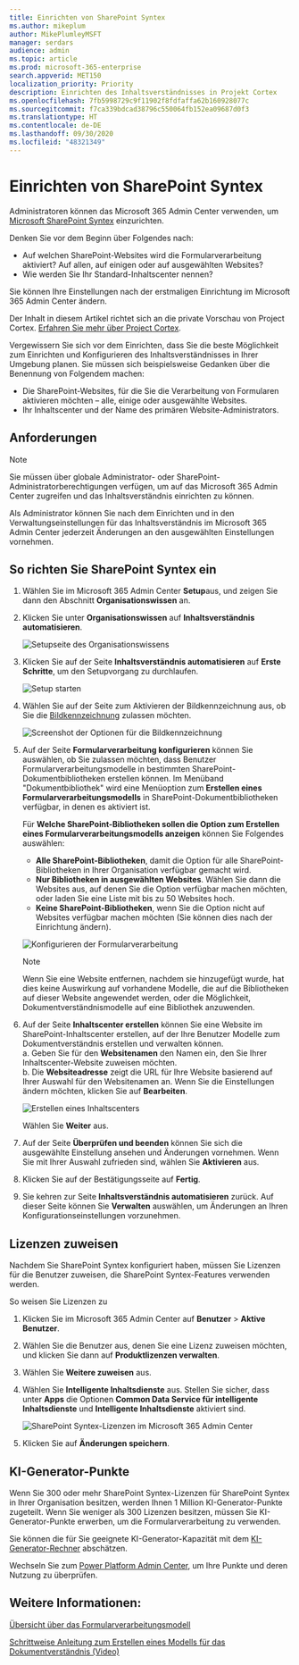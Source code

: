 ```yaml
---
title: Einrichten von SharePoint Syntex
ms.author: mikeplum
author: MikePlumleyMSFT
manager: serdars
audience: admin
ms.topic: article
ms.prod: microsoft-365-enterprise
search.appverid: MET150
localization_priority: Priority
description: Einrichten des Inhaltsverständnisses in Projekt Cortex
ms.openlocfilehash: 7fb5998729c9f11902f8fdfaffa62b160928077c
ms.sourcegitcommit: f7ca339bdcad38796c550064fb152ea09687d0f3
ms.translationtype: HT
ms.contentlocale: de-DE
ms.lasthandoff: 09/30/2020
ms.locfileid: "48321349"
---
```

# <a name="set-up-sharepoint-syntex"></a>Einrichten von SharePoint Syntex

Administratoren können das Microsoft 365 Admin Center verwenden, um [Microsoft SharePoint Syntex](document-understanding-overview.md) einzurichten. 

Denken Sie vor dem Beginn über Folgendes nach:

- Auf welchen SharePoint-Websites wird die Formularverarbeitung aktiviert? Auf allen, auf einigen oder auf ausgewählten Websites?
- Wie werden Sie Ihr Standard-Inhaltscenter nennen?

Sie können Ihre Einstellungen nach der erstmaligen Einrichtung im Microsoft 365 Admin Center ändern.

Der Inhalt in diesem Artikel richtet sich an die private Vorschau von Project Cortex. [Erfahren Sie mehr über Project Cortex](https://aka.ms/projectcortex).

Vergewissern Sie sich vor dem Einrichten, dass Sie die beste Möglichkeit zum Einrichten und Konfigurieren des Inhaltsverständnisses in Ihrer Umgebung planen. Sie müssen sich beispielsweise Gedanken über die Benennung von Folgendem machen:

- Die SharePoint-Websites, für die Sie die Verarbeitung von Formularen aktivieren möchten – alle, einige oder ausgewählte Websites.
- Ihr Inhaltscenter und der Name des primären Website-Administrators.

## <a name="requirements"></a>Anforderungen 

> [!NOTE]
> Sie müssen über globale Administrator- oder SharePoint-Administratorberechtigungen verfügen, um auf das Microsoft 365 Admin Center zugreifen und das Inhaltsverständnis einrichten zu können.

Als Administrator können Sie nach dem Einrichten und in den Verwaltungseinstellungen für das Inhaltsverständnis im Microsoft 365 Admin Center jederzeit Änderungen an den ausgewählten Einstellungen vornehmen.

## <a name="to-set-up-sharepoint-syntex"></a>So richten Sie SharePoint Syntex ein

1. Wählen Sie im Microsoft 365 Admin Center **Setup**aus, und zeigen Sie dann den Abschnitt **Organisationswissen** an.

2. Klicken Sie unter **Organisationswissen** auf **Inhaltsverständnis automatisieren**.<br/>

    ![Setupseite des Organisationswissens](../media/content-understanding/admin-org-knowledge-options.png)</br>

3. Klicken Sie auf der Seite **Inhaltsverständnis automatisieren** auf **Erste Schritte**, um den Setupvorgang zu durchlaufen.<br/>

    ![Setup starten](../media/content-understanding/admin-content-understanding-get-started.png)</br>

4. Wählen Sie auf der Seite zum Aktivieren der Bildkennzeichnung aus, ob Sie die [Bildkennzeichnung](image-tagging.md) zulassen möchten.

    ![Screenshot der Optionen für die Bildkennzeichnung](../media/content-understanding/admin-content-understanding-setup-image-tagging.png)</br>

5. Auf der Seite **Formularverarbeitung konfigurieren** können Sie auswählen, ob Sie zulassen möchten, dass Benutzer Formularverarbeitungsmodelle in bestimmten SharePoint-Dokumentbibliotheken erstellen können. Im Menüband "Dokumentbibliothek" wird eine Menüoption zum **Erstellen eines Formularverarbeitungsmodells** in SharePoint-Dokumentbibliotheken verfügbar, in denen es aktiviert ist.
 
     Für **Welche SharePoint-Bibliotheken sollen die Option zum Erstellen eines Formularverarbeitungsmodells anzeigen** können Sie Folgendes auswählen:</br>
      - **Alle SharePoint-Bibliotheken**, damit die Option für alle SharePoint-Bibliotheken in Ihrer Organisation verfügbar gemacht wird.</br>
      - **Nur Bibliotheken in ausgewählten Websites**. Wählen Sie dann die Websites aus, auf denen Sie die Option verfügbar machen möchten, oder laden Sie eine Liste mit bis zu 50 Websites hoch.</br>
      - **Keine SharePoint-Bibliotheken**, wenn Sie die Option nicht auf Websites verfügbar machen möchten (Sie können dies nach der Einrichtung ändern).

   ![Konfigurieren der Formularverarbeitung](../media/content-understanding/admin-configforms.png)

   > [!Note]
   > Wenn Sie eine Website entfernen, nachdem sie hinzugefügt wurde, hat dies keine Auswirkung auf vorhandene Modelle, die auf die Bibliotheken auf dieser Website angewendet werden, oder die Möglichkeit, Dokumentverständnismodelle auf eine Bibliothek anzuwenden. 
    
6. Auf der Seite **Inhaltscenter erstellen** können Sie eine Website im SharePoint-Inhaltscenter erstellen, auf der Ihre Benutzer Modelle zum Dokumentverständnis erstellen und verwalten können. </br>
    a. Geben Sie für den **Websitenamen** den Namen ein, den Sie Ihrer Inhaltscenter-Website zuweisen möchten.</br>
    b. Die **Websiteadresse** zeigt die URL für Ihre Website basierend auf Ihrer Auswahl für den Websitenamen an. Wenn Sie die Einstellungen ändern möchten, klicken Sie auf **Bearbeiten**.</br>

      ![Erstellen eines Inhaltscenters](../media/content-understanding/admin-cu-create-cc.png)</br>

    Wählen Sie **Weiter** aus.

7. Auf der Seite **Überprüfen und beenden** können Sie sich die ausgewählte Einstellung ansehen und Änderungen vornehmen. Wenn Sie mit Ihrer Auswahl zufrieden sind, wählen Sie **Aktivieren** aus.

8. Klicken Sie auf der Bestätigungsseite auf **Fertig**.

9. Sie kehren zur Seite **Inhaltsverständnis automatisieren** zurück. Auf dieser Seite können Sie **Verwalten** auswählen, um Änderungen an Ihren Konfigurationseinstellungen vorzunehmen. 

## <a name="assign-licenses"></a>Lizenzen zuweisen

Nachdem Sie SharePoint Syntex konfiguriert haben, müssen Sie Lizenzen für die Benutzer zuweisen, die SharePoint Syntex-Features verwenden werden.

So weisen Sie Lizenzen zu

1. Klicken Sie im Microsoft 365 Admin Center auf **Benutzer** > **Aktive Benutzer**.

2. Wählen Sie die Benutzer aus, denen Sie eine Lizenz zuweisen möchten, und klicken Sie dann auf **Produktlizenzen verwalten**.

3. Wählen Sie **Weitere zuweisen** aus.

4. Wählen Sie **Intelligente Inhaltsdienste** aus. Stellen Sie sicher, dass unter **Apps** die Optionen **Common Data Service für intelligente Inhaltsdienste** und **Intelligente Inhaltsdienste** aktiviert sind.

    ![SharePoint Syntex-Lizenzen im Microsoft 365 Admin Center](../media/content-understanding/sharepoint-syntex-licenses.png)

5. Klicken Sie auf **Änderungen speichern**.

## <a name="ai-builder-credits"></a>KI-Generator-Punkte

Wenn Sie 300 oder mehr SharePoint Syntex-Lizenzen für SharePoint Syntex in Ihrer Organisation besitzen, werden Ihnen 1 Million KI-Generator-Punkte zugeteilt. Wenn Sie weniger als 300 Lizenzen besitzen, müssen Sie KI-Generator-Punkte erwerben, um die Formularverarbeitung zu verwenden.

Sie können die für Sie geeignete KI-Generator-Kapazität mit dem [KI-Generator-Rechner](https://powerapps.microsoft.com/ai-builder-calculator) abschätzen.

Wechseln Sie zum [Power Platform Admin Center](https://admin.powerplatform.microsoft.com/resources/capacity), um Ihre Punkte und deren Nutzung zu überprüfen.

## <a name="see-also"></a>Weitere Informationen:

[Übersicht über das Formularverarbeitungsmodell](https://docs.microsoft.com/ai-builder/form-processing-model-overview)

[Schrittweise Anleitung zum Erstellen eines Modells für das Dokumentverständnis (Video)](https://www.youtube.com/watch?v=DymSHObD-bg)

